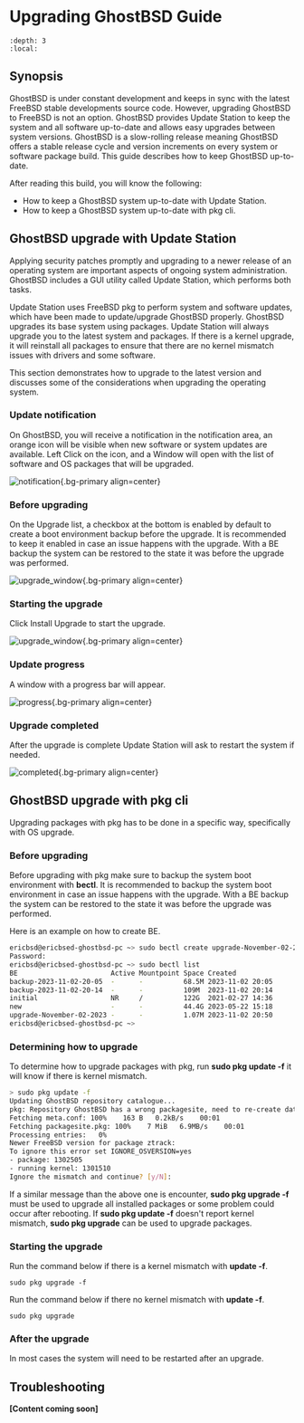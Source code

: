 Upgrading GhostBSD Guide
========================

```{contents} Table of Contents
:depth: 3
:local:
```

## Synopsis
GhostBSD is under constant development and keeps in sync with the latest FreeBSD stable developments source code. However, upgrading GhostBSD to FreeBSD is not an option. GhostBSD provides Update Station to keep the system and all software up-to-date and allows easy upgrades between system versions. GhostBSD is a slow-rolling release meaning GhostBSD offers a stable release cycle and version increments on every system or software package build. This guide describes how to keep GhostBSD up-to-date.

After reading this build, you will know the following:
* How to keep a GhostBSD system up-to-date with Update Station.
* How to keep a GhostBSD system up-to-date with pkg cli.

## GhostBSD upgrade with Update Station
Applying security patches promptly and upgrading to a newer release of an operating system are important aspects of ongoing system administration. GhostBSD includes a GUI utility called Update Station, which performs both tasks.

Update Station uses FreeBSD pkg to perform system and software updates, which have been made to update/upgrade GhostBSD properly. GhostBSD upgrades its base system using packages. Update Station will always upgrade you to the latest system and packages. If there is a kernel upgrade, it will reinstall all packages to ensure that there are no kernel mismatch issues with drivers and some software.

This section demonstrates how to upgrade to the latest version and discusses some of the considerations when upgrading the operating system.

### Update notification
On GhostBSD, you will receive a notification in the notification area, an orange icon will be visible when new software or system updates are available. Left Click on the icon, and a Window will open with the list of software and OS packages that will be upgraded.

![notification](upgrade-img/notification.png){.bg-primary align=center}

### Before upgrading
On the Upgrade list, a checkbox at the bottom is enabled by default to create a boot environment backup before the upgrade. It is recommended to keep it enabled in case an issue happens with the upgrade. With a BE backup the system can be restored to the state it was before the upgrade was performed.

![upgrade_window](upgrade-img/upgrade_window.png){.bg-primary align=center}

### Starting the upgrade
Click Install Upgrade to start the upgrade.

![upgrade_window](upgrade-img/upgrade_window.png){.bg-primary align=center}

### Update progress
A window with a progress bar will appear.

![progress](upgrade-img/progress.png){.bg-primary align=center}

### Upgrade completed
After the upgrade is complete Update Station will ask to restart the system if needed.

![completed](upgrade-img/completed.png){.bg-primary align=center}

## GhostBSD upgrade with pkg cli
Upgrading packages with pkg has to be done in a specific way, specifically with OS upgrade.

### Before upgrading
Before upgrading with pkg make sure to backup the system boot environment with **bectl**. It is recommended to backup the system boot environment in case an issue happens with the upgrade. With a BE backup the system can be restored to the state it was before the upgrade was performed.

Here is an example on how to create BE.
```bash
ericbsd@ericbsed-ghostbsd-pc ~> sudo bectl create upgrade-November-02-2023
Password:
ericbsd@ericbsed-ghostbsd-pc ~> sudo bectl list
BE                       Active Mountpoint Space Created
backup-2023-11-02-20-05  -      -          68.5M 2023-11-02 20:05
backup-2023-11-02-20-14  -      -          109M  2023-11-02 20:14
initial                  NR     /          122G  2021-02-27 14:36
new                      -      -          44.4G 2023-05-22 15:18
upgrade-November-02-2023 -      -          1.07M 2023-11-02 20:50
ericbsd@ericbsed-ghostbsd-pc ~>
```

### Determining how to upgrade
To determine how to upgrade packages with pkg, run **sudo pkg update -f** it will know if there is kernel mismatch.

```bash
> sudo pkg update -f
Updating GhostBSD repository catalogue...
pkg: Repository GhostBSD has a wrong packagesite, need to re-create database
Fetching meta.conf: 100%    163 B   0.2kB/s    00:01
Fetching packagesite.pkg: 100%    7 MiB   6.9MB/s    00:01
Processing entries:   0%
Newer FreeBSD version for package ztrack:
To ignore this error set IGNORE_OSVERSION=yes
- package: 1302505
- running kernel: 1301510
Ignore the mismatch and continue? [y/N]:
```

If a similar message than the above one is encounter, **sudo pkg upgrade -f** must be used to upgrade all installed packages or some problem could occur after rebooting. If **sudo pkg update -f** doesn't report kernel mismatch, **sudo pkg upgrade** can be used to upgrade packages.

### Starting the upgrade
Run the command below if there is a kernel mismatch with **update -f**.
```
sudo pkg upgrade -f
```
Run the command below if there no kernel mismatch with **update -f**.
```
sudo pkg upgrade
```

### After the upgrade
In most cases the system will need to be restarted after an upgrade.

## Troubleshooting

**[Content coming soon]**
